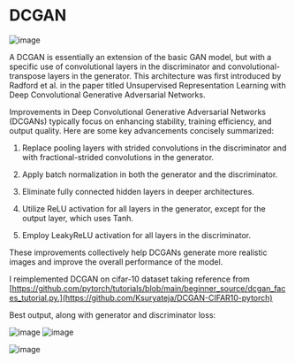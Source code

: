 # DCGAN
![image](https://github.com/user-attachments/assets/53b17464-047c-42d3-941c-f8ff4d38f067)

A DCGAN is essentially an extension of the basic GAN model, but with a specific use of convolutional layers in the discriminator and convolutional-transpose layers in the generator. This architecture was first introduced by Radford et al. in the paper titled Unsupervised Representation Learning with Deep Convolutional Generative Adversarial Networks.

Improvements in Deep Convolutional Generative Adversarial Networks (DCGANs) typically focus on enhancing stability, training efficiency, and output quality. Here are some key advancements concisely summarized:

1. Replace pooling layers with strided convolutions in the discriminator and with fractional-strided convolutions in the generator.

2. Apply batch normalization in both the generator and the discriminator.

3. Eliminate fully connected hidden layers in deeper architectures.

4. Utilize ReLU activation for all layers in the generator, except for the output layer, which uses Tanh.

5. Employ LeakyReLU activation for all layers in the discriminator.

These improvements collectively help DCGANs generate more realistic images and improve the overall performance of the model.

I reimplemented DCGAN on cifar-10 dataset taking reference from [https://github.com/pytorch/tutorials/blob/main/beginner_source/dcgan_faces_tutorial.py.](https://github.com/Ksuryateja/DCGAN-CIFAR10-pytorch)

Best output, along with generator and discriminator loss:





![image](https://github.com/user-attachments/assets/06011fa5-5901-440d-850c-69f3049eacad)
![image](https://github.com/user-attachments/assets/2f2a86be-65e8-494c-9dfe-660e4c5e764a)




![image](https://github.com/user-attachments/assets/65416ff3-9194-4c13-b2a8-1e8ad1d25ac8)
